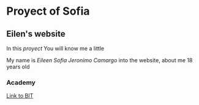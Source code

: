 # Proyect of Sofia
## Eilen's website 

In this *proyect* You will know me a little

My name is *Eileen Sofia Jeronimo Camargo* into the website, about me 18 years old 

### Academy 
[Link to BIT](https://bitinstitute.co/)